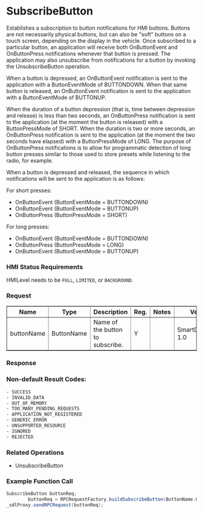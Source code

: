 # SubscribeButton

Establishes a subscription to button notifications for HMI buttons. Buttons are not necessarily physical buttons, but can also be "soft" buttons on a touch screen, depending on the display in the vehicle. Once subscribed to a particular button, an application will receive both OnButtonEvent and OnButtonPress notifications whenever that button is pressed. The application may also unsubscribe from notifications for a button by invoking the UnsubscribeButton operation.

When a button is depressed, an OnButtonEvent notification is sent to the application with a ButtonEventMode of BUTTONDOWN. When that same button is released, an OnButtonEvent notification is sent to the application with a ButtonEventMode of BUTTONUP.

When the duration of a button depression (that is, time between depression and release) is less than two seconds, an OnButtonPress notification is sent to the application (at the moment the button is released) with a ButtonPressMode of SHORT. When the duration is two or more seconds, an OnButtonPress notification is sent to the application (at the moment the two seconds have elapsed) with a ButtonPressMode of LONG.
The purpose of OnButtonPress notifications is to allow for programmatic detection of long button presses similar to those used to store presets while listening to the radio, for example.

When a button is depressed and released, the sequence in which notifications will be sent to the application is as follows:

For short presses:
* OnButtonEvent (ButtonEventMode = BUTTONDOWN)
* OnButtonEvent (ButtonEventMode = BUTTONUP)
* OnButtonPress (ButtonPressMode = SHORT)

For long presses:
* OnButtonEvent (ButtonEventMode = BUTTONDOWN)
* OnButtonPress (ButtonPressMode = LONG)
* OnButtonEvent (ButtonEventMode = BUTTONUP)

### HMI Status Requirements

HMILevel needs to be `FULL`, `LIMITED`, or `BACKGROUND`.

### Request

<table border="1" rules="all">
  		<tr>
  			<th>Name</th>
  			<th>Type</th>
  			<th>Description</th>
                  <th>Reg.</th>
                <th>Notes</th>
  			<th>Version</th>
  		</tr>
  		<tr>
  			<td>buttonName</td>
  			<td>ButtonName</td>
  			<td>Name of the button to subscribe.</td>
                  <td>Y</td>
                  <td></td>
  			<td>SmartDeviceLink 1.0 </td>
  		</tr>
   </table>

### Response

### Non-default Result Codes:
```xml
- SUCCESS
- INVALID_DATA
- OUT_OF_MEMORY
- TOO_MANY_PENDING_REQUESTS
- APPLICATION_NOT_REGISTERED
- GENERIC_ERROR
- UNSUPPORTED_RESOURCE
- IGNORED
- REJECTED
```

### Related Operations

* UnsubscribeButton

### Example Function Call

```java
SubscribeButton buttonReq;
    	buttonReq = RPCRequestFactory.buildSubscribeButton(ButtonName.OK, autoIncCorrID++);
_sdlProxy.sendRPCRequest(buttonReq);
```
